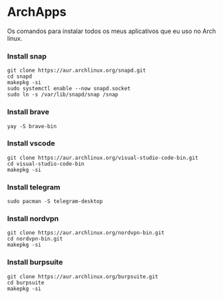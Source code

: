 # ArchApps
Os comandos para instalar todos os meus aplicativos que eu uso no Arch linux.


###  Install snap
```
git clone https://aur.archlinux.org/snapd.git
cd snapd
makepkg -si
sudo systemctl enable --now snapd.socket
sudo ln -s /var/lib/snapd/snap /snap
```

###  Install brave
```
yay -S brave-bin
```

###  Install vscode
```
git clone https://aur.archlinux.org/visual-studio-code-bin.git
cd visual-studio-code-bin
makepkg -si
```

###  Install telegram
```
sudo pacman -S telegram-desktop
```
### Install nordvpn
```
git clone https://aur.archlinux.org/nordvpn-bin.git
cd nordvpn-bin.git
makepkg -si
```

### Install burpsuite
```
git clone https://aur.archlinux.org/burpsuite.git
cd burpsuite
makepkg -si
```
